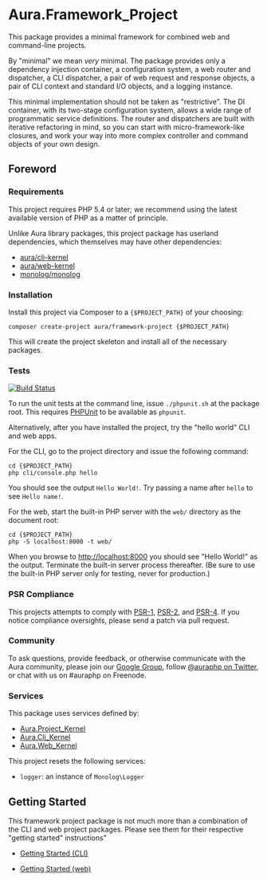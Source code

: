 # Aura.Framework_Project

This package provides a minimal framework for combined web and command-line projects.

By "minimal" we mean *very* minimal. The package provides only a dependency
injection container, a configuration system, a web router and dispatcher, a CLI dispatcher, a pair of web request and response objects, a pair of CLI context and standard I/O objects, and a logging instance.

This minimal implementation should not be taken as "restrictive". The DI
container, with its two-stage configuration system, allows a wide range of
programmatic service definitions. The router and dispatchers are built with
iterative refactoring in mind, so you can start with micro-framework-like
closures, and work your way into more complex controller and command objects of
your own design.

## Foreword

### Requirements

This project requires PHP 5.4 or later; we recommend using the latest available version of PHP as a matter of principle.

Unlike Aura library packages, this project package has userland dependencies, which themselves may have other dependencies:

- [aura/cli-kernel](https://packagist.org/packages/aura/cli-kernel)
- [aura/web-kernel](https://packagist.org/packages/aura/web-kernel)
- [monolog/monolog](https://packagist.org/packages/monolog/monolog)

### Installation

Install this project via Composer to a `{$PROJECT_PATH}` of your choosing:

    composer create-project aura/framework-project {$PROJECT_PATH}

This will create the project skeleton and install all of the necessary packages.

### Tests

[![Build Status](https://travis-ci.org/auraphp/Aura.Framework_Project.png)](https://travis-ci.org/auraphp/Aura.Framework_Project)

To run the unit tests at the command line, issue `./phpunit.sh` at the package root. This requires [PHPUnit](http://phpunit.de/) to be available as `phpunit`.

Alternatively, after you have installed the project, try the "hello world" CLI and web apps.

For the CLI, go to the project directory and issue the following command:

    cd {$PROJECT_PATH}
    php cli/console.php hello

You should see the output `Hello World!`. Try passing a name after `hello` to
see `Hello name!`.

For the web, start the built-in PHP server with the `web/` directory as the document root:

    cd {$PROJECT_PATH}
    php -S localhost:8000 -t web/

When you browse to <http://localhost:8000> you should see "Hello World!" as the output. Terminate the built-in server process thereafter. (Be sure to use the built-in PHP server only for testing, never for production.)

### PSR Compliance

This projects attempts to comply with [PSR-1][], [PSR-2][], and [PSR-4][]. If you notice compliance oversights, please send a patch via pull request.

[PSR-1]: https://github.com/php-fig/fig-standards/blob/master/accepted/PSR-1-basic-coding-standard.md
[PSR-2]: https://github.com/php-fig/fig-standards/blob/master/accepted/PSR-2-coding-style-guide.md
[PSR-4]: https://github.com/php-fig/fig-standards/blob/master/accepted/PSR-4-autoloader.md

### Community

To ask questions, provide feedback, or otherwise communicate with the Aura community, please join our [Google Group](http://groups.google.com/group/auraphp), follow [@auraphp on Twitter](http://twitter.com/auraphp), or chat with us on #auraphp on Freenode.

### Services

This package uses services defined by:

- [Aura.Project_Kernel](https://github.com/auraphp/Aura.Project_Kernel#services)
- [Aura.Cli_Kernel](https://github.com/auraphp/Aura.Cli_Kernel#services)
- [Aura.Web_Kernel](https://github.com/auraphp/Aura.Web_Kernel#services)

This project resets the following services:

- `logger`: an instance of `Monolog\Logger`

## Getting Started

This framework project package is not much more than a combination of the CLI and web project packages. Please see them for their respective "getting started" instructions"

- [Getting Started (CLI)](https://github.com/auraphp/Aura.Cli_Project#getting-started)

- [Getting Started (web)](https://github.com/auraphp/Aura.Web_Project#getting-started)
